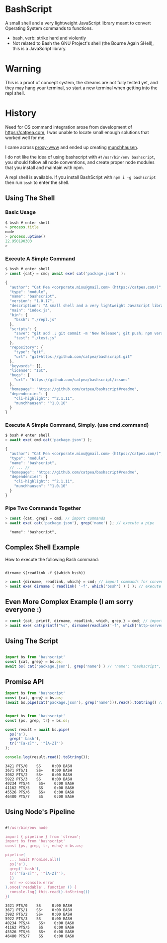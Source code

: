 # BashScript
A small shell and a very lightweight JavaScript library meant to convert Operating System commands to functions.

- bash, verb: strike hard and violently
- Not related to Bash the GNU Project's shell (the Bourne Again SHell), this is a JavaScript library.

# Warning

This is a proof of concept system, the streams are not fully tested yet, and they may hang your terminal, so start a new terminal when getting into the repl shell.

# History

Need for OS command integration arose from development of https://catpea.com,
I was unable to locate small enough solutions that worked well for me.

I came across [proxy-www](https://github.com/justjavac/proxy-www)
and ended up creating [munchhausen](https://github.com/catpea/munchhausen).

I do not like the idea of using bashscript with ```#!/usr/bin/env bashscript```,
you should follow all node conventions, and create proper node modules that you install and maintain with npm.

A repl shell is available.
If you install BashScript with ```npm i -g bashscript``` then run ```bssh``` to enter the shell.

## Using The Shell

### Basic Usage

```JavaScript
$ bssh # enter shell
> process.title
node
> process.uptime()
22.950190303
>
```

### Execute A Simple Command

```JavaScript
$ bssh # enter shell
> const {cat} = cmd; await exe( cat('package.json') );

```

```JavaScript
{
  "author": "Cat Pea <corporate.miou@gmail.com> (https://catpea.com/)",
  "type": "module",
  "name": "bashscript",
  "version": "1.0.17",
  "description": "A small shell and a very lightweight JavaScript library meant to convert Operating System commands to functions.",
  "main": "index.js",
  "bin": {
    "bssh": "./repl.js"
  },
  "scripts": {
    "save": "git add .; git commit -m 'New Release'; git push; npm version patch; npm publish; git push;",
    "test": "./test.js"
  },
  "repository": {
    "type": "git",
    "url": "git+https://github.com/catpea/bashscript.git"
  },
  "keywords": [],
  "license": "ISC",
  "bugs": {
    "url": "https://github.com/catpea/bashscript/issues"
  },
  "homepage": "https://github.com/catpea/bashscript#readme",
  "dependencies": {
    "cli-highlight": "^2.1.11",
    "munchhausen": "^1.0.10"
  }
}
```

### Execute A Simple Command, Simply. (use cmd.command)

```JavaScript
$ bssh # enter shell
> await exe( cmd.cat('package.json') );

```

```JavaScript
{
  "author": "Cat Pea <corporate.miou@gmail.com> (https://catpea.com/)",
  "type": "module",
  "name": "bashscript",
  // ... //
  "homepage": "https://github.com/catpea/bashscript#readme",
  "dependencies": {
    "cli-highlight": "^2.1.11",
    "munchhausen": "^1.0.10"
  }
}
```

### Pipe Two Commands Together

```JavaScript
> const {cat, grep} = cmd; // import commands
> await exe( cat('package.json'), grep('name') ); // execute a pipe
```

```shell
  "name": "bashscript",
```


## Complex Shell Example

How to execute the following Bash command:

```shell

dirname $(readlink -f $(which bssh))

```

```JavaScript
> const {dirname, readlink, which} = cmd; // import commands for convenience
> await exe( dirname ( readlink( '-f', which('bssh') ) ) ); // execute a pipe
```

## Even More Complex Example (I am sorry everyone :)

```JavaScript
> const {cat, printf, dirname, readlink, which, grep,} = cmd; // import commands for convenience
> await exe( cat(printf("%s", dirname(readlink('-f', which('http-server'))), "/package.json" )), grep('name') ); // execute a pipe
```

## Using The Script

```JavaScript

import bs from 'bashscript'
const {cat, grep} = bs.os;
await bs( cat('package.json'), grep('name') ) // "name": "bashscript",

```

## Promise API

```JavaScript
import bs from 'bashscript'
const {cat, grep} = bs.os;
(await bs.pipe(cat('package.json'), grep('name'))).read().toString() // "name": "bashscript",
```

```JavaScript

import bs from 'bashscript'
const {ps, grep, tr} = bs.os;

const result = await bs.pipe(
  ps('a'),
  grep(' bash'),
  tr('"[a-z]"', '"[A-Z]"')
);

console.log(result.read().toString());

```

```shell
3421 PTS/0    SS     0:00 BASH
3671 PTS/1    SS+    0:00 BASH
3982 PTS/2    SS+    0:00 BASH
5922 PTS/3    SS     0:00 BASH
40234 PTS/4    SS+    0:00 BASH
41162 PTS/5    SS     0:00 BASH
45526 PTS/6    SS+    0:00 BASH
46480 PTS/7    SS     0:00 BASH

```

## Using Node's Pipeline

```JavaScript

#!/usr/bin/env node

import { pipeline } from 'stream';
import bs from 'bashscript'
const {ps, grep, tr, echo} = bs.os;

pipeline(
  ... await Promise.all([
  ps('a'),
  grep(' bash'),
  tr('"[a-z]"', '"[A-Z]"'),
  ])
  err => console.error
).once('readable', function () {
  console.log( this.read().toString())
})

```

```shell
3421 PTS/0    SS     0:00 BASH
3671 PTS/1    SS+    0:00 BASH
3982 PTS/2    SS+    0:00 BASH
5922 PTS/3    SS     0:00 BASH
40234 PTS/4    SS+    0:00 BASH
41162 PTS/5    SS     0:00 BASH
45526 PTS/6    SS+    0:00 BASH
46480 PTS/7    SS     0:00 BASH

```
